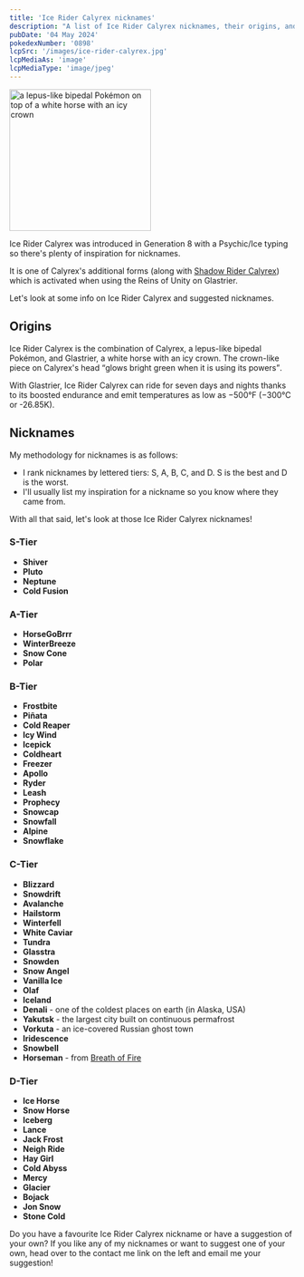 ```yaml
---
title: 'Ice Rider Calyrex nicknames'
description: "A list of Ice Rider Calyrex nicknames, their origins, and why I think they're cool."
pubDate: '04 May 2024'
pokedexNumber: '0898'
lcpSrc: '/images/ice-rider-calyrex.jpg'
lcpMediaAs: 'image'
lcpMediaType: 'image/jpeg'
---
```


<div class="img-center">
	<img src="/images/ice-rider-calyrex.jpg" width="250px" height="250px" alt="a lepus-like bipedal Pokémon on top of a white horse with an icy crown">
</div>

Ice Rider Calyrex was introduced in Generation 8 with a Psychic/Ice typing so there's plenty of inspiration for nicknames.

It is one of Calyrex's additional forms (along with [Shadow Rider Calyrex](/nicknames/shadow-rider-calyrex/)) which is activated when using the Reins of Unity on Glastrier.

Let's look at some info on Ice Rider Calyrex and suggested nicknames.

## Origins

Ice Rider Calyrex is the combination of Calyrex, a lepus-like bipedal Pokémon, and Glastrier, a white horse with an icy crown. The crown-like piece on Calyrex's head <q cite="https://bulbapedia.bulbagarden.net/wiki/Calyrex_(Pok%C3%A9mon)">glows bright green when it is using its powers</q>.

With Glastrier, Ice Rider Calyrex can ride for seven days and nights thanks to its boosted endurance and emit temperatures as low as −500°F (−300°C or -26.85K).

## Nicknames

My methodology for nicknames is as follows:

* I rank nicknames by lettered tiers: S, A, B, C, and D. S is the best and D is the worst.
* I'll usually list my inspiration for a nickname so you know where they came from.

With all that said, let's look at those Ice Rider Calyrex nicknames!

### S-Tier

* **Shiver**
* **Pluto**
* **Neptune**
* **Cold Fusion**

### A-Tier

* **HorseGoBrrr**
* **WinterBreeze**
* **Snow Cone**
* **Polar**

### B-Tier

* **Frostbite**
* **Piñata**
* **Cold Reaper**
* **Icy Wind**
* **Icepick**
* **Coldheart**
* **Freezer**
* **Apollo**
* **Ryder**
* **Leash**
* **Prophecy**
* **Snowcap**
* **Snowfall**
* **Alpine**
* **Snowflake**

### C-Tier

* **Blizzard**
* **Snowdrift**
* **Avalanche**
* **Hailstorm**
* **Winterfell**
* **White Caviar**
* **Tundra**
* **Glasstra**
* **Snowden**
* **Snow Angel**
* **Vanilla Ice**
* **Olaf**
* **Iceland**
* **Denali** - one of the coldest places on earth (in Alaska, USA)
* **Yakutsk** - the largest city built on continuous permafrost
* **Vorkuta** - an ice-covered Russian ghost town
* **Iridescence**
* **Snowbell**
* **Horseman** - from [Breath of Fire](/nicknames/themes/breath-of-fire/)

### D-Tier

* **Ice Horse**
* **Snow Horse**
* **Iceberg**
* **Lance**
* **Jack Frost**
* **Neigh Ride**
* **Hay Girl**
* **Cold Abyss**
* **Mercy**
* **Glacier**
* **Bojack**
* **Jon Snow**
* **Stone Cold**

Do you have a favourite Ice Rider Calyrex nickname or have a suggestion of your own? If you like any of my nicknames or want to suggest one of your own, head over to the contact me link on the left and email me your suggestion!